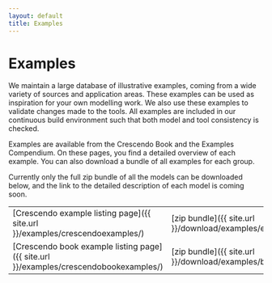 ```yaml
---
layout: default
title: Examples
---
```


# Examples

We maintain a large database of illustrative examples, coming from a
wide variety of sources and application areas. These examples can be
used as inspiration for your own modelling work. We also use these
examples to validate changes made to the tools.  All examples are
included in our continuous build environment such that both model and
tool consistency is checked.

Examples are available from the Crescendo Book and the Examples Compendium. On these pages, you find a detailed overview of each example. You can also
download a bundle of all examples for each group. 

Currently only the full zip bundle of all the models can be downloaded below, and the link to the detailed description of each model is coming soon. 

|||
|---|---|
| [Crescendo example listing page]({{ site.url }}/examples/crescendoexamples/) | [zip bundle]({{ site.url }}/download/examples/examples.zip) |
| [Crescendo book example listing page]({{ site.url }}/examples/crescendobookexamples/)  | [zip bundle]({{ site.url }}/download/examples/bookexamples.zip) |


<!--If you have questions on these examples, you can either post a
question on
[StackOverflow using the VDM++ tag](http://stackoverflow.com/questions/tagged/vdm%2b%2b)
or [send us an email](mailto:info@overturetool.org).  If you have an
example to contribute to our collection, we are very happy to hear
from you!-->
<!--
A guide that explains how to import the projects are available at [Importing External Zipped Projects into Overture]({{ site.url }}/download/examples/importing-external-projects.html).!-->

<!-- We maintain a large database of illustrative examples, coming from a
wide variety of sources and application areas. These examples can be
used as inspiration for your own modelling work. We also use these
examples to validate changes made to the tools.  All examples are
included in our continuous build environment such that both model and
tool consistency is checked.

VDM examples are available in all of the three dialects. On these
pages, you find a detailed overview of each example. You can also
download a bundle of all examples for each dialect:

|||
|---|---|
| [VDM-SL example listing page]({{ site.url }}/download/examples/VDMSL/) | [zip bundle]({{ site.url }}/download/examples/Examples-VDMSL.zip) |
| [VDM++ example listing page]({{ site.url }}/download/examples/VDM++/)  | [zip bundle]({{ site.url }}/download/examples/Examples-VDM++.zip) |
| [VDM-RT example listing page]({{ site.url }}/download/examples/VDMRT/) | [zip bundle]({{ site.url }}/download/examples/Examples-VDMRT.zip) | -->

<!--If you have questions on these examples, you can either post a
question on
[StackOverflow using the VDM++ tag](http://stackoverflow.com/questions/tagged/vdm%2b%2b)
or [send us an email](mailto:info@overturetool.org).  If you have an
example to contribute to our collection, we are very happy to hear
from you!-->

<!-- A guide that explains how to import the projects are available at [Importing External Zipped Projects into Overture]({{ site.url }}/download/examples/importing-external-projects.html). -->
